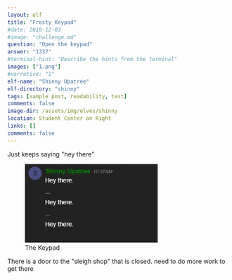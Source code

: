 ```yaml
---
layout: elf
title: "Frosty Keypad"
#date: 2018-12-03
#image: "challenge.md"
question: "Open the keypad"
answer: "1337"
#terminal-hint: "Describe the hints from the terminal"
images: ["1.png"]
#narrative: "1"
elf-name: "Shinny Upatree"
elf-directory: "shinny"
tags: [sample post, readability, test]
comments: false
image-dir: /assets/img/elves/shinny
location: Student Center on Right
links: []
comments: false
---
```


Just keeps saying "hey there"

<figure>
	<img src="/assets/img/elves/shinny/question.jpg">
	<figcaption>The Keypad</figcaption>
</figure>
There is a door to the "sleigh shop" that is closed. need to do more work to get there
